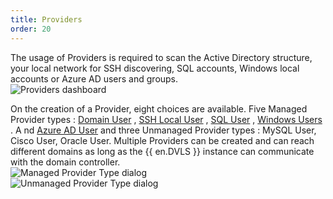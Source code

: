 ```yaml
---
title: Providers
order: 20
---
```

The usage of Providers is required to scan the Active Directory structure, your local network for SSH discovering, SQL accounts, Windows local accounts or Azure AD users and groups.  
![Providers dashboard](https://webdevolutions.azureedge.net/docs/en/server/ServerOp8140.png) 

On the creation of a Provider, eight choices are available. Five Managed Provider types : [Domain User](/server/privileged-access-management/providers/domain-provider/) , [SSH Local User](/server/privileged-access-management/providers/local-ssh-provider/) , [SQL User](/server/privileged-access-management/providers/sql-server-provider/) , [Windows Users](/server/privileged-access-management/providers/windows-users-provider/) . A nd [Azure AD User](/server/privileged-access-management/providers/azure-ad-user-provider/) and three Unmanaged Provider types : MySQL User, Cisco User, Oracle User. Multiple Providers can be created and can reach different domains as long as the {{ en.DVLS }} instance can communicate with the domain controller.  
![Managed Provider Type dialog](https://webdevolutions.azureedge.net/docs/en/server/ServerUs6021.png)  
![Unmanaged Provider Type dialog](https://webdevolutions.azureedge.net/docs/en/server/ServerOp8091.png) 

